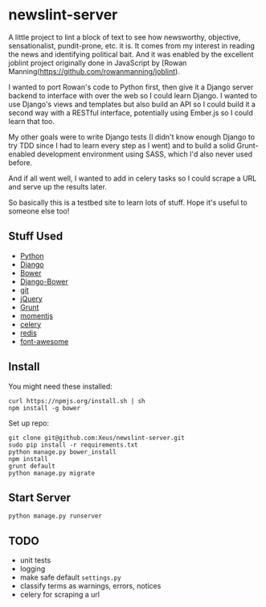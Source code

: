 # newslint-server

A little project to lint a block of text to see how newsworthy, objective, sensationalist, pundit-prone, etc. it is.  It comes from my interest in reading the news and identifying political bait.  And it was enabled by the excellent joblint project originally done in JavaScript by [Rowan Manning(https://github.com/rowanmanning/joblint).

I wanted to port Rowan's code to Python first, then give it a Django server backend to interface with over the web so I could learn Django.  I wanted to use Django's views and templates but also build an API so I could build it a second way with a RESTful interface, potentially using Ember.js so I could learn that too.

My other goals were to write Django tests (I didn't know enough Django to try TDD since I had to learn every step as I went) and to build a solid Grunt-enabled development environment using SASS, which I'd also never used before.

And if all went well, I wanted to add in celery tasks so I could scrape a URL and serve up the results later.

So basically this is a testbed site to learn lots of stuff.  Hope it's useful to someone else too!

## Stuff Used

* [Python](http://www.python.org/)
* [Django](https://www.djangoproject.com/)
* [Bower](https://github.com/bower/bower)
* [Django-Bower](https://django-bower.readthedocs.org/en/latest/)
* [git](http://git-scm.com/)
* [jQuery](http://jquery.com/)
* [Grunt](http://gruntjs.com/)
* [momentjs](http://momentjs.com/)
* [celery](http://www.celeryproject.org/)
* [redis](http://redis.io/)
* [font-awesome](http://fontawesome.io/)

## Install

You might need these installed:

    curl https://npmjs.org/install.sh | sh
    npm install -g bower

Set up repo:

    git clone git@github.com:Xeus/newslint-server.git
    sudo pip install -r requirements.txt
    python manage.py bower_install
    npm install
    grunt default
    python manage.py migrate

## Start Server

    python manage.py runserver

## TODO

* unit tests
* logging
* make safe default `settings.py`
* classify terms as warnings, errors, notices
* celery for scraping a url

